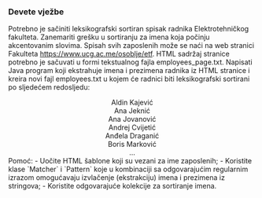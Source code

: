 ### Devete vježbe
Potrebno je sačiniti leksikografski sortiran spisak radnika Elektrotehničkog fakulteta. Zanemariti grešku u sortiranju za imena koja počinju akcentovanim slovima. Spisah svih zaposlenih može se naći na web stranici Fakulteta https://www.ucg.ac.me/osoblje/etf. HTML sadržaj stranice potrebno je sačuvati u formi tekstualnog fajla employees_page.txt. Napisati Java program koji ekstrahuje imena i prezimena radnika iz HTML stranice i kreira novi fajl employees.txt u kojem će radnici biti leksikografski sortirani po sljedećem redosljedu:  
<div align="center">
Aldin Kajević<br/>
Ana Jeknić<br/>
Ana Jovanović<br/>
Andrej Cvijetić<br/>
Anđela Draganić<br/>
Boris Marković<br/>
...
</div>
Pomoć:  
- Uočite HTML šablone koji su vezani za ime zaposlenih;  
- Koristite klase `Matcher` i `Pattern` koje u kombinaciji sa odgovarajućim regularnim izrazom omogućavaju izvlačenje (ekstrakciju) imena i prezimena iz stringova;  
- Koristite odgovarajuće kolekcije za sortiranje imena.  
